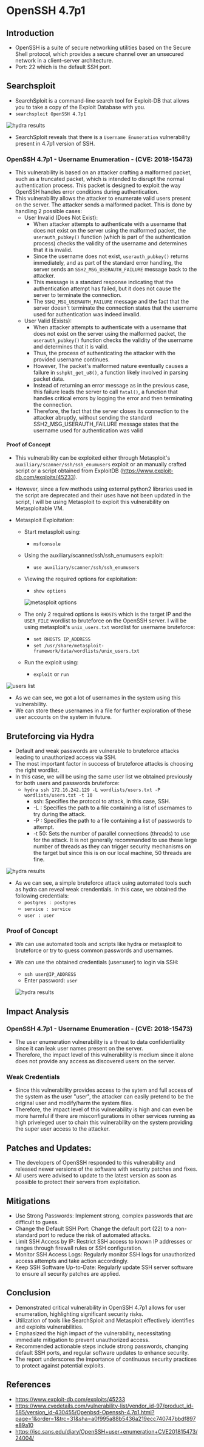# OpenSSH 4.7p1

## Introduction

- OpenSSH is a suite of secure networking utilities based on the Secure Shell protocol, which provides a secure channel over an unsecured network in a client–server architecture.
- Port: 22 which is the default SSH port.

## Searchsploit

- SearchSploit is a command-line search tool for Exploit-DB that allows you to take a copy of the Exploit Database with you.
- `searchsploit OpenSSH 4.7p1`

![hydra results](../../images/OpenSSH_4.7p1_searchsploit.jpeg)

- SearchSploit reveals that there is a `Username Enumeration` vulnerability present in 4.7p1 version of SSH.

### OpenSSH 4.7p1 - Username Enumeration - (CVE: 2018-15473)

- This vulnerability is based on an attacker crafting a malformed packet, such as a truncated packet, which is intended to disrupt the normal authentication process. This packet is designed to exploit the way OpenSSH handles error conditions during authentication.
- This vulnerability allows the attacker to enumerate valid users present on the server. The attacker sends a  malformed packet. This is done by handling 2 possible cases:
	- User Invalid (Does Not Exist):
		- When attacker attempts to authenticate with a username that does not exist on the server using the malformed packet, the `userauth_pubkey()` function (which is part of the authentication process) checks the validity of the username and determines that it is invalid.
		- Since the username does not exist, `userauth_pubkey()` returns immediately, and as part of the standard error handling, the server sends an `SSH2_MSG_USERAUTH_FAILURE` message back to the attacker.
		- This message is a standard response indicating that the authentication attempt has failed, but it does not cause the server to terminate the connection.
		- The `SSH2_MSG_USERAUTH_FAILURE` message and the fact that the server doesn't terminate the connection states that the username used for authentication was indeed invalid.
	- User Valid (Exists):
		- When attacker attempts to authenticate with a username that does not exist on the server using the malformed packet, the `userauth_pubkey()` function checks the validity of the username and determines that it is valid.
		- Thus, the process of authenticating the attacker with the provided username continues.
		- However, The packet's malformed nature eventually causes a failure in `sshpkt_get_u8()`, a function likely involved in parsing packet data.
		- Instead of returning an error message as in the previous case, this failure leads the server to call `fatal()`, a function that handles critical errors by logging the error and then terminating the connection.
		- Therefore, the fact that the server closes its connection to the attacker abruptly, without sending the standard SSH2_MSG_USERAUTH_FAILURE message states that the username used for authentication was valid

#### Proof of Concept

- This vulnerability can be exploited either through Metasploit's `auxiliary/scanner/ssh/ssh_enumusers` exploit or an manually crafted script or a script obtained from ExploitDB (https://www.exploit-db.com/exploits/45233).
- However, since a few methods using external python2 libraries used in the script are deprecated and their uses have not been updated in the script, I will be using Metasploit to exploit this vulnerability on Metasploitable VM.

- Metasploit Exploitation:
	- Start metasploit using:
		- `msfconsole`
	- Using the auxiliary/scanner/ssh/ssh_enumusers exploit:
		- `use auxiliary/scanner/ssh/ssh_enumusers`
	- Viewing the required options for exploitation:
		- `show options`

		![metasploit options](../../images/OpenSSH_4.7p1_metasploit_1.jpeg)

	- The only 2 required options is `RHOSTS` which is the target IP and the `USER_FILE` wordlist to bruteforce on the OpenSSH server. I will be using metasploit's `unix_users.txt` wordlist for username bruteforce:
		- `set RHOSTS IP_ADDRESS`
		- `set /usr/share/metasploit-framework/data/wordlists/unix_users.txt`
	- Run the exploit using:
		- `exploit` or `run`

![users list](../../images/OpenSSH_4.7p1_metasploit_2.jpeg)

- As we can see, we got a lot of usernames in the system using this vulnerability.
- We can store these usernames in a file for further exploration of these user accounts on the system in future.

## Bruteforcing via Hydra

- Default and weak passwords are vulnerable to bruteforce attacks leading to unauthorized access via SSH.
- The most important factor in success of bruteforce attacks is choosing the right wordlist.
- In this case, we will be using the same user list we obtained previously for both users and passwords bruteforce:
	- `hydra ssh 172.16.242.129 -L wordlists/users.txt -P wordlists/users.txt -t 10`
		- ssh: Specifies the protocol to attack, in this case, SSH.
		- -L : Specifies the path to a file containing a list of usernames to try during the attack.
		- -P : Specifies the path to a file containing a list of passwords to attempt.
		- -t 50: Sets the number of parallel connections (threads) to use for the attack. It is not generally recommanded to use these large number of threads as they can trigger security mechanisms on the target but since this is on our local machine, 50 threads are fine.

![hydra results](../../images/OpenSSH_4.7p1_hydra2.jpeg)

- As we can see, a simple bruteforce attack using automated tools such as hydra can reveal weak crendentials. In this case, we obtained the following credentials:
	- `postgres : postgres`
	- `service : service`
	- `user : user`

### Proof of Concept

- We can use automated tools and scripts like hydra or metasploit to bruteforce or try to guess common passwords and usernames.
- We can use the obtained credentials (user:user) to login via SSH:
	- `ssh user@IP_ADDRESS`
	- Enter password: `user`

	![hydra results](../../images/OpenSSH_4.7p1_ssh_login.jpeg)


## Impact Analysis

### OpenSSH 4.7p1 - Username Enumeration - (CVE: 2018-15473)

- The user enumeration vulnerability is a threat to data confidentiality since it can leak user names present on the server.
- Therefore, the impact level of this vulnerability is medium since it alone does not provide any access as discovered users on the server.

### Weak Credentials

- Since this vulnerability provides access to the sytem and full access of the system as the user "user", the attacker can easily pretend to be the original user and modify/harm the system files.
- Therefore, the impact level of this vulnerability is high and can even be more harmful if there are misconfigurations in other services running as high priveleged user to chain this vulnerability on the system providing the super user access to the attacker.

## Patches and Updates:

- The developers of OpenSSH responded to this vulnerability and released newer versions of the software with security patches and fixes.
- All users were advised to update to the latest version as soon as possible to protect their servers from exploitation.

## Mitigations

- Use Strong Passwords: Implement strong, complex passwords that are difficult to guess.
- Change the Default SSH Port: Change the default port (22) to a non-standard port to reduce the risk of automated attacks.
- Limit SSH Access by IP: Restrict SSH access to known IP addresses or ranges through firewall rules or SSH configuration.
- Monitor SSH Access Logs: Regularly monitor SSH logs for unauthorized access attempts and take action accordingly.
- Keep SSH Software Up-to-Date: Regularly update SSH server software to ensure all security patches are applied.

## Conclusion

- Demonstrated critical vulnerability in OpenSSH 4.7p1 allows for user enumeration, highlighting significant security risks.
- Utilization of tools like SearchSploit and Metasploit effectively identifies and exploits vulnerabilities.
- Emphasized the high impact of the vulnerability, necessitating immediate mitigation to prevent unauthorized access.
- Recommended actionable steps include strong passwords, changing default SSH ports, and regular software updates to enhance security.
- The report underscores the importance of continuous security practices to protect against potential exploits.

## References

- https://www.exploit-db.com/exploits/45233
- https://www.cvedetails.com/vulnerability-list/vendor_id-97/product_id-585/version_id-430455/Openbsd-Openssh-4.7p1.html?page=1&order=1&trc=31&sha=a0f995a88b5436a219ecc740747bbdf897e89a10
- https://isc.sans.edu/diary/OpenSSH+user+enumeration+CVE201815473/24004/ 


